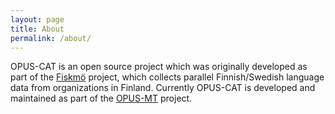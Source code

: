 ```yaml
---
layout: page
title: About
permalink: /about/
---
```


OPUS-CAT is an open source project which was originally developed as part of the [Fiskmö](https://blogs.helsinki.fi/fiskmo-project/) project, which collects parallel Finnish/Swedish language data from organizations in Finland. Currently OPUS-CAT is developed and maintained as part of the [OPUS-MT](https://github.com/Helsinki-NLP/Opus-MT) project.
